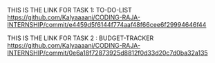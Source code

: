THIS IS THE LINK FOR TASK 1: TO-DO-LIST   https://github.com/Kalyaaaani/CODING-RAJA-INTERNSHIP/commit/e4459d5f6144f774aaf48f66cee6f29994646f44

THIS IS THE LINK FOR TASK 2 : BUDGET-TRACKER
             https://github.com/Kalyaaaani/CODING-RAJA-INTERNSHIP/commit/0e6a18f72873925d8812f0d33d20c7d0ba32a135

